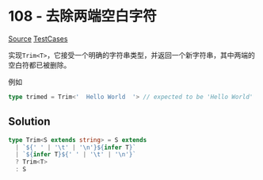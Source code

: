 # 108 - 去除两端空白字符

[Source](https://github.com/lybenson/ts-checker/blob/master/src/108-medium-trim/template.ts) [TestCases](https://github.com/lybenson/ts-checker/blob/master/src/108-medium-trim/test-cases.ts)

实现`Trim<T>`，它接受一个明确的字符串类型，并返回一个新字符串，其中两端的空白符都已被删除。

例如

```ts
type trimed = Trim<'  Hello World  '> // expected to be 'Hello World'
```

## Solution

```ts
type Trim<S extends string> = S extends
  | `${' ' | '\t' | '\n'}${infer T}`
  | `${infer T}${' ' | '\t' | '\n'}`
  ? Trim<T>
  : S
```
